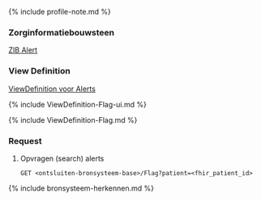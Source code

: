 {% include profile-note.md %}

### Zorginformatiebouwsteen

[ZIB Alert](https://zibs.nl/wiki/Alert-v3.2(2017NL))

### View Definition

[ViewDefinition voor Alerts](ViewDefinition-Flag.json)

<div>
{% include ViewDefinition-Flag-ui.md %}
</div>

{% include ViewDefinition-Flag.md %}

### Request

1. Opvragen (search) alerts

    `GET <ontsluiten-bronsysteem-base>/Flag?patient=<fhir_patient_id>`

{% include bronsysteem-herkennen.md %}